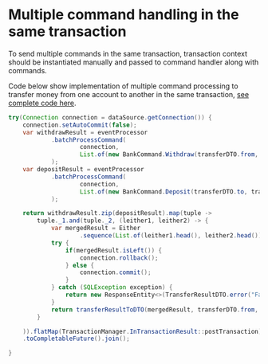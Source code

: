 # Multiple command handling in the same transaction

To send multiple commands in the same transaction, transaction context should be instantiated manually and passed to command handler along with commands.

Code below show implementation of multiple command processing to transfer money from one account to another in the same transaction, [see complete code here](https://github.com/MAIF/thoth/blob/master/sample/src/main/java/fr/maif/thoth/sample/api/BankController.java).

```java
try(Connection connection = dataSource.getConnection()) {
    connection.setAutoCommit(false);
    var withdrawResult = eventProcessor
            .batchProcessCommand(
                    connection,
                    List.of(new BankCommand.Withdraw(transferDTO.from, transferDTO.amount))
            );
    var depositResult = eventProcessor
            .batchProcessCommand(
                    connection,
                    List.of(new BankCommand.Deposit(transferDTO.to, transferDTO.amount))
            );

    return withdrawResult.zip(depositResult).map(tuple ->
        tuple._1.and(tuple._2, (leither1, leither2) -> {
            var mergedResult = Either
                    .sequence(List.of(leither1.head(), leither2.head()));
            try {
                if(mergedResult.isLeft()) {
                    connection.rollback();
                } else {
                    connection.commit();
                }
            } catch (SQLException exception) {
                return new ResponseEntity<>(TransferResultDTO.error("Failed to commit / rollback"), HttpStatus.INTERNAL_SERVER_ERROR);
            }
            return transferResultToDTO(mergedResult, transferDTO.from, transferDTO.to);
        }

    )).flatMap(TransactionManager.InTransactionResult::postTransaction)
    .toCompletableFuture().join();

}
```
